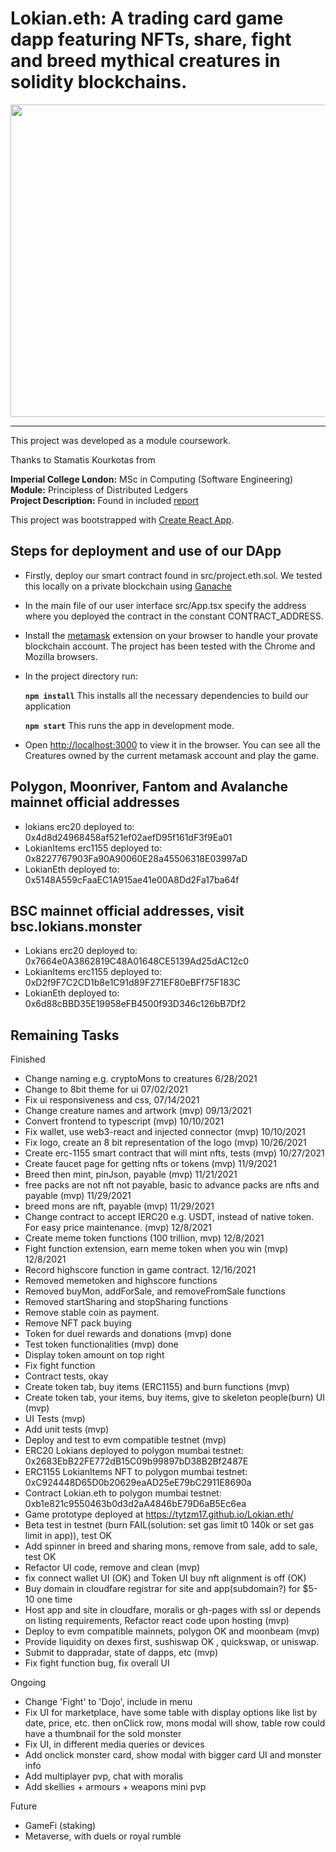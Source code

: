 # Lokian.eth: A trading card game dapp featuring NFTs, share, fight and breed mythical creatures in solidity blockchains.

 <img src="./screenshots/project.eth.ss2.png" alt="" width="1000em" height="500em">

***

This project was developed as a module coursework.

Thanks to Stamatis Kourkotas from

**Imperial College London:** MSc in Computing (Software Engineering)<br />
**Module:** Principless of Distributed Ledgers<br />
**Project Description:** Found in included [report](./report.pdf)<br />

This project was bootstrapped with [Create React App](https://github.com/facebook/create-react-app).

## Steps for deployment and use of our DApp

- Firstly, deploy our smart contract found in src/project.eth.sol. We tested this locally on a private blockchain using [Ganache](https://www.trufflesuite.com/ganache)
- In the main file of our user interface src/App.tsx specify the address where you deployed the contract in the constant CONTRACT_ADDRESS.
- Install the [metamask](https://metamask.io/) extension on your browser to handle your provate blockchain account. The project has been tested with the Chrome and Mozilla browsers.
- In the project directory run:

    **`npm install`** This installs all the necessary dependencies to build our application
    
    **`npm start`** This runs the app in development mode.<br />

- Open [http://localhost:3000](http://localhost:3000) to view it in the browser. You can see all the Creatures owned by the current metamask account and play the game.

## Polygon, Moonriver, Fantom and Avalanche mainnet official addresses
- lokians erc20 deployed to: 0x4d8d24968458af521ef02aefD95f161dF3f9Ea01
- LokianItems erc1155 deployed to: 0x8227767903Fa90A90060E28a45506318E03997aD
- LokianEth deployed to: 0x5148A559cFaaEC1A915ae41e00A8Dd2Fa17ba64f

## BSC mainnet official addresses, visit bsc.lokians.monster
- Lokians erc20 deployed to: 0x7664e0A3862819C48A01648CE5139Ad25dAC12c0
- LokianItems erc1155 deployed to: 0xD2f9F7C2CD1b8e1C91d89F271EF80eBFf75F183C
- LokianEth deployed to: 0x6d88cBBD35E19958eFB4500f93D346c126bB7Df2

## Remaining Tasks

Finished
- Change naming e.g. cryptoMons to creatures 6/28/2021
- Change to 8bit theme for ui 07/02/2021
- Fix ui responsiveness and css, 07/14/2021
- Change creature names and artwork (mvp) 09/13/2021
- Convert frontend to typescript (mvp) 10/10/2021
- Fix wallet, use web3-react and injected connector (mvp) 10/10/2021
- Fix logo, create an 8 bit representation of the logo (mvp) 10/26/2021
- Create erc-1155 smart contract that will mint nfts, tests (mvp) 10/27/2021
- Create faucet page for getting nfts or tokens (mvp) 11/9/2021
- Breed then mint, pinJson, payable (mvp) 11/21/2021
- free packs are not nft not payable, basic to advance packs are nfts and payable (mvp) 11/29/2021
- breed mons are nft, payable (mvp) 11/29/2021
- Change contract to accept IERC20 e.g. USDT, instead of native token. For easy price maintenance. (mvp)  12/8/2021
- Create meme token functions (100 trillion, mvp) 12/8/2021
- Fight function extension, earn meme token when you win (mvp) 12/8/2021
- Record highscore function in game contract. 12/16/2021
- Removed memetoken and highscore functions
- Removed buyMon, addForSale, and removeFromSale functions
- Removed startSharing and stopSharing functions
- Remove stable coin as payment.
- Remove NFT pack buying
- Token for duel rewards and donations (mvp) done
- Test token functionalities (mvp) done
- Display token amount on top right
- Fix fight function
- Contract tests, okay
- Create token tab, buy items (ERC1155) and burn functions (mvp)
- Create token tab, your items, buy items, give to skeleton people(burn) UI (mvp)
- UI Tests (mvp)
- Add unit tests (mvp)
- Deploy and test to evm compatible testnet (mvp)
- ERC20 Lokians deployed to polygon mumbai testnet: 0x2683EbB22FE772dB15C09b99897bD38B2Bf2487E
- ERC1155 LokianItems NFT to polygon mumbai testnet: 
0xC924448D65D0b20629eaAD25eE79bC2911E8690a
- Contract Lokian.eth to polygon mumbai testnet: 
0xb1e821c9550463b0d3d2aA4846bE79D6aB5Ec6ea
- Game prototype deployed at https://tytzm17.github.io/Lokian.eth/
- Beta test in testnet (burn FAIL(solution: set gas limit t0 140k or set gas limit in app)), test OK
- Add spinner in breed and sharing mons, remove from sale, add to sale, test OK
- Refactor UI code, remove and clean (mvp)
- fix connect wallet UI (OK) and Token UI buy nft alignment is off (OK)
- Buy domain in cloudfare registrar for site and app(subdomain?) for $5-10 one time
- Host app and site in cloudfare, moralis or gh-pages with ssl or depends on listing requirements, Refactor react code upon hosting (mvp)
- Deploy to evm compatible mainnets, polygon OK and moonbeam (mvp)
- Provide liquidity on dexes first, sushiswap OK , quickswap, or uniswap.
- Submit to dappradar, state of dapps, etc (mvp)
- Fix fight function bug, fix overall UI

Ongoing
- Change 'Fight' to 'Dojo', include in menu
- Fix UI for marketplace, have some table with display options
    like list by date, price, etc. then onClick row, mons modal will show,
    table row could have a thumbnail for the sold monster
- Fix UI, in different media queries or devices
- Add onclick monster card, show modal with bigger card UI and monster info
- Add multiplayer pvp, chat with moralis
- Add skellies + armours + weapons mini pvp

Future
- GameFi (staking)
- Metaverse, with duels or royal rumble



